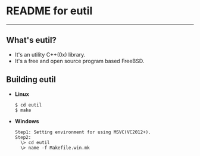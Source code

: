 # **README for eutil**
***

## **What's eutil?**
  * It's an utility C++(0x) library.
  * It's a free and open source program based FreeBSD.

## **Building eutil**
  * **Linux**

        $ cd eutil
        $ make

  * **Windows**

        Step1: Setting environment for using MSVC(VC2012+).
        Step2:
          \> cd eutil
          \> name -f Makefile.win.mk
